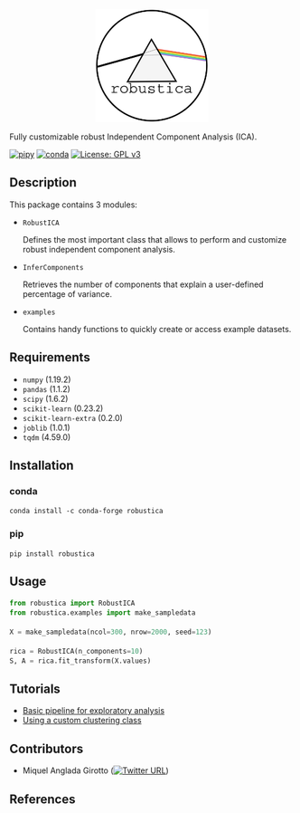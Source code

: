 <p align="center">
  <img src="images/logo.png" alt="Girl in a jacket" width="200">
</p>

Fully customizable robust Independent Component Analysis (ICA).

[![pipy](https://img.shields.io/pypi/v/robustica?color=informational)](https://pypi.python.org/pypi/robustica)
[![conda](https://anaconda.org/conda-forge/robustica/badges/version.svg)](https://anaconda.org/conda-forge/robustica)
[![License: GPL v3](https://img.shields.io/badge/License-GPLv3-blue.svg)](https://www.gnu.org/licenses/gpl-3.0)

## Description
This package contains 3 modules:
- `RobustICA`

    Defines the most important class that allows to perform and customize robust independent component analysis.
    
- `InferComponents`

    Retrieves the number of components that explain a user-defined percentage of variance.

- `examples`
    
    Contains handy functions to quickly create or access example datasets.

## Requirements
- `numpy` (1.19.2)
- `pandas` (1.1.2)
- `scipy` (1.6.2)
- `scikit-learn` (0.23.2)
- `scikit-learn-extra` (0.2.0)
- `joblib` (1.0.1)
- `tqdm` (4.59.0)

## Installation
### conda
```shell
conda install -c conda-forge robustica
```
### pip
```
pip install robustica
```

## Usage
```python
from robustica import RobustICA
from robustica.examples import make_sampledata

X = make_sampledata(ncol=300, nrow=2000, seed=123)

rica = RobustICA(n_components=10)
S, A = rica.fit_transform(X.values)
```

## Tutorials
- [Basic pipeline for exploratory analysis]()
- [Using a custom clustering class]()


## Contributors
- Miquel Anglada Girotto ([![Twitter URL](https://img.shields.io/twitter/url/https/twitter.com/m1quelag.svg?style=social&label=Follow%20%40m1quelag)](https://twitter.com/m1quelag))

## References
